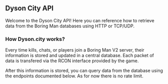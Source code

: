 ## Dyson City API

Welcome to the Dyson City API! Here you can reference how to retrieve data from the Boring Man databases using HTTP or TCP/UDP. 

### How Dyson.city works? ###

Every time kills, chats, or players join a Boring Man V2 server, their information is stored and updated in a central database. Each packet of data is transfered via the RCON interface provided by the game.

After this information is stored, you can query data from the database using the endpoints documented below. As for now there is no rate limit.